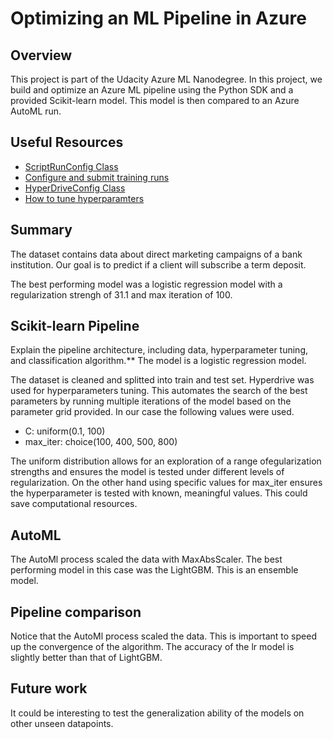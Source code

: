 # Optimizing an ML Pipeline in Azure

## Overview
This project is part of the Udacity Azure ML Nanodegree.
In this project, we build and optimize an Azure ML pipeline using the Python SDK and a provided Scikit-learn model.
This model is then compared to an Azure AutoML run.

## Useful Resources
- [ScriptRunConfig Class](https://docs.microsoft.com/en-us/python/api/azureml-core/azureml.core.scriptrunconfig?view=azure-ml-py)
- [Configure and submit training runs](https://docs.microsoft.com/en-us/azure/machine-learning/how-to-set-up-training-targets)
- [HyperDriveConfig Class](https://docs.microsoft.com/en-us/python/api/azureml-train-core/azureml.train.hyperdrive.hyperdriveconfig?view=azure-ml-py)
- [How to tune hyperparamters](https://docs.microsoft.com/en-us/azure/machine-learning/how-to-tune-hyperparameters)


## Summary
The dataset contains data about direct marketing campaigns of a bank institution.
Our goal is to predict if a client will subscribe a term deposit.

The best performing model was a logistic regression model with a regularization strengh of 31.1 and max iteration of 100.

## Scikit-learn Pipeline
Explain the pipeline architecture, including data, hyperparameter tuning, and classification algorithm.**
The model is a logistic regression model.

The dataset is cleaned and splitted into train and test set.
Hyperdrive was used for hyperparameters tuning. This automates the search of the best parameters by running multiple iterations of the model based on the parameter grid provided. In our case the following values were used.
- C: uniform(0.1, 100)
- max_iter: choice(100, 400, 500, 800)

The uniform distribution allows for an exploration of a range ofegularization strengths and ensures the model is tested under different levels of regularization.
On the other hand using specific values for max_iter ensures the hyperparameter is tested with known, meaningful values. This could save computational resources.
## AutoML

The AutoMl process scaled the data with MaxAbsScaler.
The best performing model in this case was the LightGBM. This is an ensemble model.

## Pipeline comparison
Notice that the AutoMl process scaled the data. This is important to speed up the convergence of the algorithm.
The accuracy of the lr model is slightly better than that of LightGBM.

## Future work
It could be interesting to test the generalization ability of the models on other unseen datapoints.
